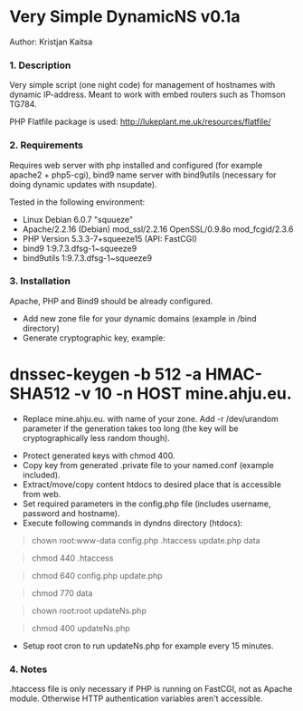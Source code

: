 Very Simple DynamicNS v0.1a
=======
Author: Kristjan Kaitsa

### 1. Description
Very simple script (one night code) for management of hostnames with dynamic IP-address.
Meant to work with embed routers such as Thomson TG784.

PHP Flatfile package is used: http://lukeplant.me.uk/resources/flatfile/

### 2. Requirements

Requires web server with php installed and configured (for example apache2 + php5-cgi),
bind9 name server with bind9utils (necessary for doing dynamic updates with nsupdate).

Tested in the following environment:
* Linux Debian 6.0.7 "squueze"
* Apache/2.2.16 (Debian) mod_ssl/2.2.16 OpenSSL/0.9.8o mod_fcgid/2.3.6
* PHP Version 5.3.3-7+squeeze15 (API: FastCGI)
* bind9 1:9.7.3.dfsg-1~squeeze9
* bind9utils 1:9.7.3.dfsg-1~squeeze9

### 3. Installation
Apache, PHP and Bind9 should be already configured.

* Add new zone file for your dynamic domains (example in /bind directory)
* Generate cryptographic key, example:
# dnssec-keygen -b 512 -a HMAC-SHA512 -v 10 -n HOST mine.ahju.eu.
- Replace mine.ahju.eu. with name of your zone. Add -r /dev/urandom parameter if the
generation takes too long (the key will be cryptographically less random though).
* Protect generated keys with chmod 400.
* Copy key from generated .private file to your named.conf (example included).
* Extract/move/copy content htdocs to desired place that is accessible from web.
* Set required parameters in the config.php file (includes username, password and hostname).
* Execute following commands in dyndns directory (htdocs):

> chown root:www-data config.php .htaccess update.php data

> chmod 440 .htaccess

> chmod 640 config.php update.php

> chmod 770 data

> chown root:root updateNs.php

> chmod 400 updateNs.php

* Setup root cron to run updateNs.php for example every 15 minutes.

### 4. Notes

.htaccess file is only necessary if PHP is running on FastCGI, not as Apache module.
Otherwise HTTP authentication variables aren't accessible.
